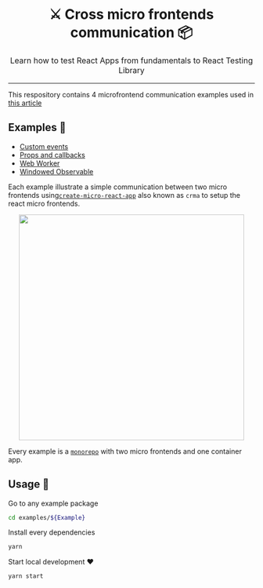<h1 align="center">
  ⚔️ Cross micro frontends communication 📦
</h1>

<p align="center" style="font-size: 1rem;">
  Learn how to test React Apps from fundamentals to React Testing Library
</p>

<hr />

This respository contains 4 microfrontend communication examples used in [this article](https://dev.to/luistak/cross-micro-frontends-communication-30m3)

## Examples :file_folder:
 - [Custom events](./examples/customEvents)
 - [Props and callbacks](./examples/propsandcallbacks)
 - [Web Worker](./examples/workerized)
 - [Windowed Observable](./examples/windowed-observable)

Each example illustrate a simple communication between two micro frontends using[`create-micro-react-app`](https://github.com/matheusmr13/create-micro-react-app) also known as `crma` to setup the react micro frontends.

<p align="center">
  <img width="460" height="auto" src="https://res.cloudinary.com/daiqkausy/image/upload/v1598536656/examples.png">
</p>

Every example is a [`monorepo`](https://en.wikipedia.org/wiki/Monorepo) with two micro frontends and one container app.

## Usage :wrench:

Go to any example package
```bash
cd examples/${Example}
```

Install every dependencies
```bash
yarn
```

Start local development ❤️
```bash
yarn start
```
